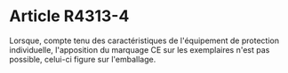 # Article R4313-4

Lorsque, compte tenu des caractéristiques de l'équipement de protection individuelle, l'apposition du marquage CE sur les exemplaires n'est pas possible, celui-ci figure sur l'emballage.